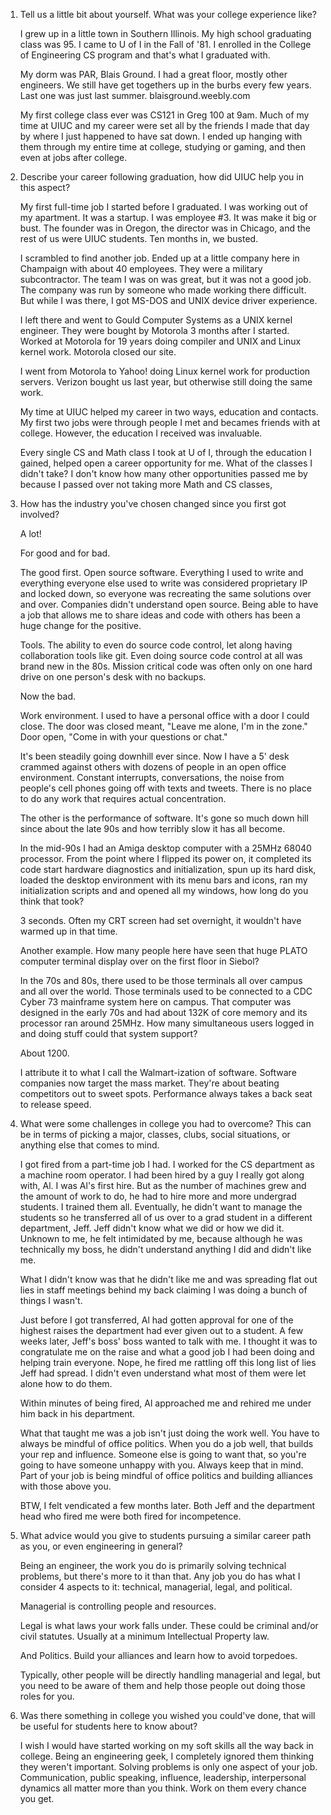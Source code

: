 1. Tell us a little bit about yourself. What was your college
   experience like?

   I grew up in a little town in Southern Illinois.  My high school
   graduating class was 95.  I came to U of I in the Fall of '81.
   I enrolled in the College of Engineering CS program and that's
   what I graduated with.

   My dorm was PAR, Blais Ground.  I had a great floor, mostly other
   engineers.  We still have get togethers up in the burbs every few
   years.  Last one was just last summer. blaisground.weebly.com

   My first college class ever was CS121 in Greg 100 at 9am.  Much of
   my time at UIUC and my career were set all by the friends I made
   that day by where I just happened to have sat down.  I ended up
   hanging with them through my entire time at college, studying or
   gaming, and then even at jobs after college.


2. Describe your career following graduation, how did UIUC help you
   in this aspect?

   My first full-time job I started before I graduated.  I was working
   out of my apartment.  It was a startup.  I was employee #3.  It was
   make it big or bust.  The founder was in Oregon, the director was in
   Chicago, and the rest of us were UIUC students.  Ten months in, we
   busted.

   I scrambled to find another job.  Ended up at a little company
   here in Champaign with about 40 employees.  They were a military
   subcontractor.  The team I was on was great, but it was not a
   good job.  The company was run by someone who made working there
   difficult.  But while I was there, I got MS-DOS and UNIX device
   driver experience.

   I left there and went to Gould Computer Systems as a UNIX kernel
   engineer.  They were bought by Motorola 3 months after I started.
   Worked at Motorola for 19 years doing compiler and UNIX and Linux
   kernel work.  Motorola closed our site.

   I went from Motorola to Yahoo! doing Linux kernel work for
   production servers.  Verizon bought us last year, but otherwise
   still doing the same work.

   My time at UIUC helped my career in two ways, education and
   contacts.  My first two jobs were through people I met and
   becames friends with at college.  However, the education I
   received was invaluable.

   Every single CS and Math class I took at U of I, through the
   education I gained, helped open a career opportunity for me.
   What of the classes I didn't take?  I don't know how many other
   opportunities passed me by because I passed over not taking more
   Math and CS classes,


3. How has the industry you've chosen changed since you first got
   involved?

   A lot!

   For good and for bad.

   The good first.  Open source software.  Everything I used to
   write and everything everyone else used to write was considered
   proprietary IP and locked down, so everyone was recreating the same
   solutions over and over.  Companies didn't understand open source.
   Being able to have a job that allows me to share ideas and code with
   others has been a huge change for the positive.

   Tools.  The ability to even do source code control, let along having
   collaboration tools like git.  Even doing source code control at all
   was brand new in the 80s.  Mission critical code was often only on
   one hard drive on one person's desk with no backups.

   Now the bad.

   Work environment.  I used to have a personal office with a door I
   could close.  The door was closed meant, "Leave me alone, I'm in the
   zone."  Door open, "Come in with your questions or chat."

   It's been steadily going downhill ever since.  Now I have a 5' desk
   crammed against others with dozens of people in an open office
   environment.  Constant interrupts, conversations, the noise from
   people's cell phones going off with texts and tweets.  There is no
   place to do any work that requires actual concentration.

   The other is the performance of software.  It's gone so much down
   hill since about the late 90s and how terribly slow it has all
   become.

   In the mid-90s I had an Amiga desktop computer with a 25MHz 68040
   processor.  From the point where I flipped its power on, it
   completed its code start hardware diagnostics and initialization,
   spun up its hard disk, loaded the desktop environment with its menu
   bars and icons, ran my initialization scripts and and opened all my
   windows, how long do you think that took?

   3 seconds.  Often my CRT screen had set overnight, it wouldn't have
   warmed up in that time.

   Another example.  How many people here have seen that huge PLATO
   computer terminal display over on the first floor in Siebol?

   In the 70s and 80s, there used to be those terminals all over campus
   and all over the world.  Those terminals used to be connected to a
   CDC Cyber 73 mainframe system here on campus.  That computer was
   designed in the early 70s and had about 132K of core memory and its
   processor ran around 25MHz.  How many simultaneous users logged in
   and doing stuff could that system support?

   About 1200.

   I attribute it to what I call the Walmart-ization of software.
   Software companies now target the mass market.  They're about
   beating competitors out to sweet spots.  Performance always takes a
   back seat to release speed.


4. What were some challenges in college you had to overcome? This
   can be in terms of picking a major, classes, clubs, social
   situations, or anything else that comes to mind.

   I got fired from a part-time job I had.  I worked for the CS
   department as a machine room operator.  I had been hired by a guy
   I really got along with, Al.  I was Al's first hire.  But as the
   number of machines grew and the amount of work to do, he had to hire
   more and more undergrad students.  I trained them all.  Eventually,
   he didn't want to manage the students so he transferred all of
   us over to a grad student in a different department, Jeff.  Jeff
   didn't know what we did or how we did it.  Unknown to me, he felt
   intimidated by me, because although he was technically my boss, he
   didn't understand anything I did and didn't like me.

   What I didn't know was that he didn't like me and was spreading flat
   out lies in staff meetings behind my back claiming I was doing a
   bunch of things I wasn't.

   Just before I got transferred, Al had gotten approval for one of
   the highest raises the department had ever given out to a student.
   A few weeks later, Jeff's boss' boss wanted to talk with me.  I
   thought it was to congratulate me on the raise and what a good job
   I had been doing and helping train everyone.  Nope, he fired me
   rattling off this long list of lies Jeff had spread.  I didn't even
   understand what most of them were let alone how to do them.

   Within minutes of being fired, Al approached me and rehired me under
   him back in his department.

   What that taught me was a job isn't just doing the work well.  You
   have to always be mindful of office politics.  When you do a job
   well, that builds your rep and influence.  Someone else is going to
   want that, so you're going to have someone unhappy with you.  Always
   keep that in mind.  Part of your job is being mindful of office
   politics and building alliances with those above you.

   BTW, I felt vendicated a few months later.  Both Jeff and the
   department head who fired me were both fired for incompetence.


5. What advice would you give to students pursuing a similar career
   path as you, or even engineering in general?

   Being an engineer, the work you do is primarily solving technical
   problems, but there's more to it than that.  Any job you do has
   what I consider 4 aspects to it: technical, managerial, legal, and
   political.

   Managerial is controlling people and resources.

   Legal is what laws your work falls under.  These could be criminal
   and/or civil statutes.  Usually at a minimum Intellectual Property
   law.

   And Politics.  Build your alliances and learn how to avoid torpedoes.

   Typically, other people will be directly handling managerial and
   legal, but you need to be aware of them and help those people out
   doing those roles for you.


6. Was there something in college you wished you could've done, that
   will be useful for students here to know about?

   I wish I would have started working on my soft skills all the way
   back in college.  Being an engineering geek, I completely ignored
   them thinking they weren't important.  Solving problems is only one
   aspect of your job.  Communication, public speaking, influence,
   leadership, interpersonal dynamics all matter more than you think.
   Work on them every chance you get.
